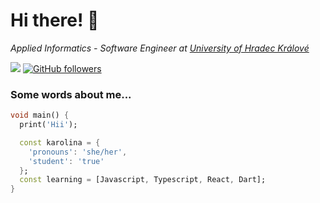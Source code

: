 # Hi there! :wave:

_Applied Informatics - Software Engineer at [University of Hradec Králové](https://github.com/uhk-fim?language=php 'github page')_

![](https://komarev.com/ghpvc/?username=keyqlin&color=orange) [![GitHub followers](https://img.shields.io/github/followers/keyqlin.svg?style=social&label=Follow&maxAge=2592000)](https://github.com/keyqlin?tab=followers)

### Some words about me...

```dart
void main() {
  print('Hii');

  const karolina = {
    'pronouns': 'she/her',
    'student': 'true'
  };
  const learning = [Javascript, Typescript, React, Dart];
}
```
